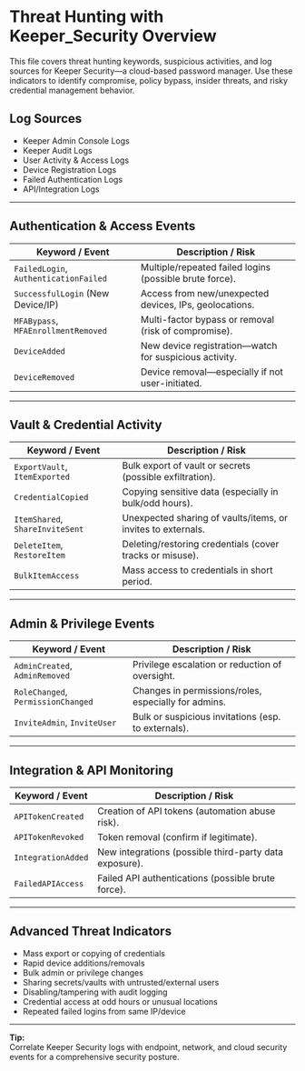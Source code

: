 # Threat Hunting with Keeper_Security Overview

This file covers threat hunting keywords, suspicious activities, and log sources for Keeper Security—a cloud-based password manager. Use these indicators to identify compromise, policy bypass, insider threats, and risky credential management behavior.

## Log Sources
- Keeper Admin Console Logs  
- Keeper Audit Logs  
- User Activity & Access Logs  
- Device Registration Logs  
- Failed Authentication Logs  
- API/Integration Logs  

---

## Authentication & Access Events

| **Keyword / Event**                  | **Description / Risk**                                   |
| ------------------------------------ | -------------------------------------------------------- |
| `FailedLogin`, `AuthenticationFailed`| Multiple/repeated failed logins (possible brute force).  |
| `SuccessfulLogin` (New Device/IP)    | Access from new/unexpected devices, IPs, geolocations.   |
| `MFABypass`, `MFAEnrollmentRemoved`  | Multi-factor bypass or removal (risk of compromise).     |
| `DeviceAdded`                        | New device registration—watch for suspicious activity.   |
| `DeviceRemoved`                      | Device removal—especially if not user-initiated.         |

---

## Vault & Credential Activity

| **Keyword / Event**                  | **Description / Risk**                                   |
| ------------------------------------ | -------------------------------------------------------- |
| `ExportVault`, `ItemExported`        | Bulk export of vault or secrets (possible exfiltration). |
| `CredentialCopied`                   | Copying sensitive data (especially in bulk/odd hours).   |
| `ItemShared`, `ShareInviteSent`      | Unexpected sharing of vaults/items, or invites to externals. |
| `DeleteItem`, `RestoreItem`          | Deleting/restoring credentials (cover tracks or misuse). |
| `BulkItemAccess`                     | Mass access to credentials in short period.              |

---

## Admin & Privilege Events

| **Keyword / Event**                 | **Description / Risk**                                 |
| ----------------------------------- | ------------------------------------------------------ |
| `AdminCreated`, `AdminRemoved`      | Privilege escalation or reduction of oversight.        |
| `RoleChanged`, `PermissionChanged`  | Changes in permissions/roles, especially for admins.   |
| `InviteAdmin`, `InviteUser`         | Bulk or suspicious invitations (esp. to externals).    |

---

## Integration & API Monitoring

| **Keyword / Event**         | **Description / Risk**                                 |
| --------------------------- | ------------------------------------------------------ |
| `APITokenCreated`           | Creation of API tokens (automation abuse risk).        |
| `APITokenRevoked`           | Token removal (confirm if legitimate).                 |
| `IntegrationAdded`          | New integrations (possible third-party data exposure). |
| `FailedAPIAccess`           | Failed API authentications (possible brute force).     |

---

## Advanced Threat Indicators

- Mass export or copying of credentials  
- Rapid device additions/removals  
- Bulk admin or privilege changes  
- Sharing secrets/vaults with untrusted/external users  
- Disabling/tampering with audit logging  
- Credential access at odd hours or unusual locations  
- Repeated failed logins from same IP/device

---

**Tip:**  
Correlate Keeper Security logs with endpoint, network, and cloud security events for a comprehensive security posture.

